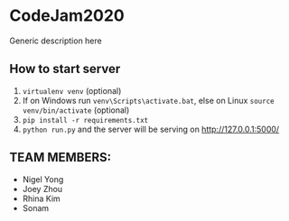 # CodeJam2020
Generic description here

## How to start server

1) `virtualenv venv` (optional)
2) If on Windows run `venv\Scripts\activate.bat`, else on Linux `source venv/bin/activate` (optional)
3) `pip install -r requirements.txt`
4) `python run.py` and the server will be serving on http://127.0.0.1:5000/

## TEAM MEMBERS:
+ Nigel Yong
+ Joey Zhou
+ Rhina Kim
+ Sonam
